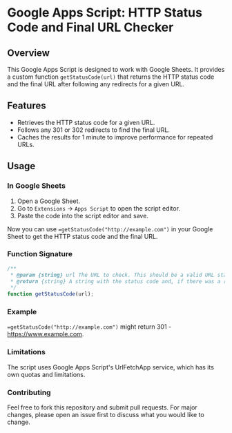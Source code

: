 # Google Apps Script: HTTP Status Code and Final URL Checker

## Overview

This Google Apps Script is designed to work with Google Sheets. It provides a custom function `getStatusCode(url)` that returns the HTTP status code and the final URL after following any redirects for a given URL.

## Features

- Retrieves the HTTP status code for a given URL.
- Follows any 301 or 302 redirects to find the final URL.
- Caches the results for 1 minute to improve performance for repeated URLs.

## Usage

### In Google Sheets

1. Open a Google Sheet.
2. Go to `Extensions` -> `Apps Script` to open the script editor.
3. Paste the code into the script editor and save.

Now you can use `=getStatusCode("http://example.com")` in your Google Sheet to get the HTTP status code and the final URL.

### Function Signature

```javascript
/**
 * @param {string} url The URL to check. This should be a valid URL starting with "http://" or "https://".
 * @return {string} A string with the status code and, if there was a redirect, the final URL in the format "301 - {final url}".
 */
function getStatusCode(url);
```

### Example
`=getStatusCode("http://example.com")` might return 301 - https://www.example.com.

### Limitations
The script uses Google Apps Script's UrlFetchApp service, which has its own quotas and limitations.

### Contributing
Feel free to fork this repository and submit pull requests. For major changes, please open an issue first to discuss what you would like to change.
